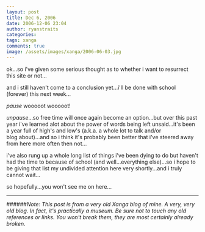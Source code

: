 ```yaml
---
layout: post
title: Dec 6, 2006
date: 2006-12-06 23:04
author: ryanstraits
categories:
tags: xanga
comments: true
image: /assets/images/xanga/2006-06-03.jpg
---
```


ok...so i've given some serious thought as to whether i want to resurrect this site or not...

<!-- break -->

and i still haven't come to a conclusion yet...i'll be done with school (forever) this next week...

*pause* wooooot wooooot!

*unpause*...so free time will once again become an option...but over this past year i've learned alot about the power of words being left unsaid...it's been a year full of high's and low's (a.k.a. a whole lot to talk and/or blog about)...and so i think it's probably been better that i've steered away from here more often then not...

i've also rung up a whole long list of things i've been dying to do but haven't had the time to because of school (and well...everything else)...so i hope to be giving that list my undivided attention here very shortly...and i truly cannot wait...

so hopefully...you won't see me on here...

---

######*Note: This post is from a very old Xanga blog of mine. A very, very old blog. In fact, it's practically a museum. Be sure not to touch any old references or links. You won't break them, they are most certainly already broken.*
